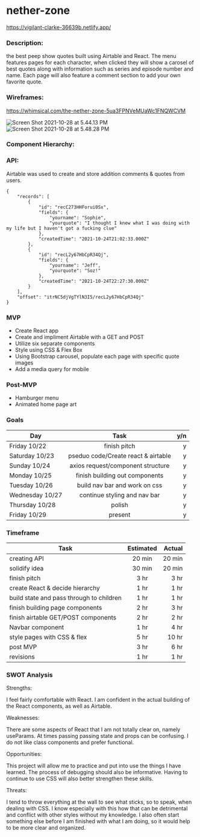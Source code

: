 # nether-zone

https://vigilant-clarke-36639b.netlify.app/
                                     

### Description: 
the best peep show quotes built using Airtable and React. The menu features pages for each character, when clicked they will show a carosel of best quotes along with information such as series and episode number and name. Each page will also feature a comment section to add your own favorite quote.

### Wireframes: 
https://whimsical.com/the-nether-zone-5ua3FPNVeMUaWc1FNQWCVM

![Screen Shot 2021-10-28 at 5.44.13 PM](https://imgur.com/a/SDqkYZI)
![Screen Shot 2021-10-28 at 5.48.28 PM](https://imgur.com/a/yK6njZF)

### Component Hierarchy:

### API: 
Airtable was used to create and store addition comments & quotes from users. 
```
{
    "records": [
        {
            "id": "recC273HHForui0Sx",
            "fields": {
                "yourname": "Sophie",
                "yourquote": "I thought I knew what I was doing with my life but I haven't got a fucking clue"
            },
            "createdTime": "2021-10-24T21:02:33.000Z"
        },
        {
            "id": "recL2y67HbCpR34Qj",
            "fields": {
                "yourname": "Jeff",
                "yourquote": "Soz!"
            },
            "createdTime": "2021-10-24T22:27:30.000Z"
        }
    ],
    "offset": "itrNC5djVgTYlN3I5/recL2y67HbCpR34Qj"
}
```

### MVP 

* Create React app
* Create and impliment Airtable with a GET and POST
* Utilize six separate components
* Style using CSS & Flex Box 
* Using Bootstrap carousel, populate each page with specific quote images  
* Add a media query for mobile                                            

### Post-MVP
* Hamburger menu 
* Animated home page art

### Goals
| Day             | Task                                | y/n   |
| -------------   |:-------------:                      | -----:|
| Friday 10/22    | finish pitch                        |   y   |
| Saturday 10/23  | pseduo code/Create react & airtable |   y   |
| Sunday 10/24    | axios request/component structure   |   y   |
| Monday 10/25    | finish building out components      |   y   |
| Tuesday 10/26   | build nav bar and work on css       |   y   |
| Wednesday 10/27 | continue styling and nav bar        |   y   |
| Thursday 10/28  | polish                              |   y   |
| Friday 10/29    | present                             |   y   |

### Timeframe
| Task                                     | Estimated              | Actual |
| -------------                            |:-------------:         | -----: |
| creating API                             | 20 min                 | 20 min |
| solidify idea                            | 30 min                 | 20 min |
| finish pitch                             | 3 hr                   | 3 hr   |
| create React & decide hierarchy          | 1 hr                   | 1 hr   |
| build state and pass through to children | 1 hr                   | 1 hr   |
| finish building page components          | 2 hr                   | 3 hr   |
| finish airtable GET/POST components      | 2 hr                   | 2 hr   |
| Navbar component                         | 1 hr                   | 4 hr   |
| style pages with CSS & flex              | 5 hr                   | 10 hr  |
| post MVP                                 | 3 hr                   | 6 hr   |
| revisions                                | 1 hr                   | 1 hr   |

### SWOT Analysis

Strengths:

I feel fairly comfortable with React. I am confident in the actual building of the React components, as well as Airtable. 

Weaknesses: 

There are some aspects of React that I am not totally clear on, namely useParams. At times passing passing state and props can be confusing. I do not like class components and prefer functional. 

Opportunities: 

This project will allow me to practice and put into use the things I have learned. The process of debugging should also be informative. Having to continue to use CSS will also better strengthen these skills. 

Threats: 

I tend to throw everything at the wall to see what sticks, so to speak, when dealing with CSS. I know especially with this how that can be detrimental and conflict with other styles without my knowledge. I also often start something else before I am finished with what I am doing, so it would help to be more clear and organized. 
